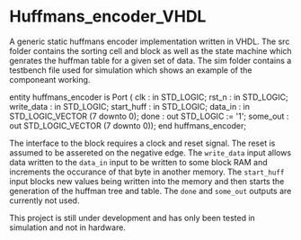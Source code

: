# Huffmans_encoder_VHDL
A generic static huffmans encoder implementation written in VHDL.
The src folder contains the sorting cell and block as well as the state machine which genrates the huffman table for a given set of data.
The sim folder contains a testbench file used for simulation which shows an example of the componeant working.


entity huffmans_encoder is
    Port ( clk : in STD_LOGIC;
           rst_n : in STD_LOGIC;
           write_data : in STD_LOGIC;
           start_huff : in STD_LOGIC;
           data_in : in STD_LOGIC_VECTOR (7 downto 0);
           done   : out STD_LOGIC := '1';
           some_out : out STD_LOGIC_VECTOR (7 downto 0));
end huffmans_encoder;

The interface to the block requires a clock and reset signal. The reset is assumed to be assereted on the negative edge.
The ```write_data``` input allows data written to the ```data_in``` input to be written to some block RAM and increments
the occurance of that byte in another memory.
The ```start_huff``` input blocks new values being written into the memory and then starts the generation of the huffman
tree and table.
The ```done``` and ```some_out``` outputs are currently not used.

This project is still under development and has only been tested in simulation and not in hardware.
